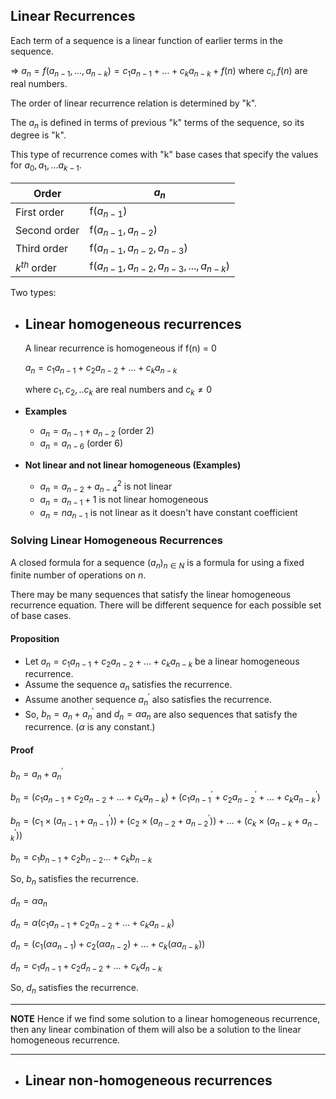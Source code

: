 ## Linear Recurrences
Each term of a sequence is a linear function of earlier terms in the sequence.

$\Rightarrow$ $a_{n} = f(a_{n-1}, ..., a_{n-k}) = c_1 a_{n-1} + ... + c_k a_{n-k} + f(n)$ where $c_i, f(n)$ are real numbers.

The order of linear recurrence relation is determined by "k". 

The $a_n$ is defined in terms of previous "k" terms of the sequence, so its degree is "k".

This type of recurrence comes with "k" base cases that specify the values for $a_0, a_1, ... a_{k-1}$.

Order | $a_n$ |
--- | --- | 
First order | f($a_{n-1}$) |
Second order | f($a_{n-1}, a_{n-2}$) |
Third order | f($a_{n-1}, a_{n-2}, a_{n-3}$) |
$k^{th}$ order | f($a_{n-1}, a_{n-2}, a_{n-3}, ... , a_{n-k}$) |

Two types:
- ## Linear homogeneous recurrences
    A linear recurrence is homogeneous if f(n) = 0

    $a_n = c_1 a_{n-1} + c_2 a_{n-2} + ... + c_k a_{n-k}$

    where $c_1, c_2, .. c_k$ are real numbers and $c_k \ne 0$

- **Examples**

    * $a_n = a_{n-1} + a_{n-2}$ (order 2)
    * $a_n = a_{n-6}$ (order 6)

- **Not linear and not linear homogeneous (Examples)**
    * $a_n = a_{n-2} + a_{n-4}^2$ is not linear
    * $a_n = a_{n-1} + 1$ is not linear homogeneous
    * $a_n = na_{n-1}$ is not linear as it doesn't have constant coefficient


### Solving Linear Homogeneous Recurrences
A closed formula for a sequence $(a_n)_{n \in N}$ is a formula for  using a fixed finite number of operations on $n$.

There may be many sequences that satisfy the linear homogeneous recurrence equation. There will be different sequence for each possible set of base cases.

#### Proposition
* Let $a_n = c_1 a_{n-1} + c_2 a_{n-2} + ... + c_k a_{n-k}$ be a linear homogeneous recurrence.
* Assume the sequence $a_n$ satisfies the recurrence.
* Assume another sequence $a_{n}^{\prime}$ also satisfies the recurrence.
* So, $b_n = a_n + a_{n}^{\prime}$ and $d_n = \alpha a_n$ are also sequences that satisfy the recurrence. ($\alpha$ is any constant.)

#### Proof
$b_n = a_{n} + a_{n}^{\prime}$

$b_n = (c_1 a_{n-1} + c_2 a_{n-2} + ... + c_k a_{n-k}) + (c_1 a_{n-1}^{\prime} + c_2 a_{n-2}^{\prime} + ... + c_k a_{n-k}^{\prime})$

$b_n = (c_1 \times (a_{n-1} + a_{n-1}^{\prime})) + (c_2 \times (a_{n-2} + a_{n-2}^{\prime})) + ... + (c_k \times (a_{n-k} + a_{n-k}^{\prime}))$

$b_n = c_1 b_{n-1} + c_2 b_{n-2}... + c_k b_{n-k}$

So, $b_n$ satisfies the recurrence.

$d_n = \alpha a_n$

$d_n = \alpha (c_1 a_{n-1} + c_2 a_{n-2} + ... + c_k a_{n-k})$

$d_n = (c_1 (\alpha a_{n-1}) + c_2 (\alpha a_{n-2}) + ... + c_k (\alpha a_{n-k}))$

$d_n = c_1 d_{n-1} + c_2 d_{n-2} + ... + c_k d_{n-k}$

So, $d_n$ satisfies the recurrence.

---
**NOTE**
Hence if we find some solution to a linear homogeneous recurrence, then any linear combination of them will also be a solution to the linear homogeneous recurrence.

---

- ## Linear non-homogeneous recurrences